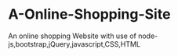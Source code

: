 # A-Online-Shopping-Site
An online shopping Website  with use of node-js,bootstrap,jQuery,javascript,CSS,HTML
